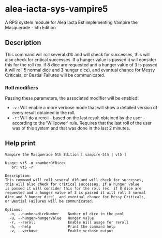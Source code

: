 # alea-iacta-sys-vampire5
A RPG system module for Alea Iacta Est implementing Vampire the Masquerade - 5th Edition

## Description
This command will roll several d10 and will check for successes, this will also check for critical successes. If a hunger value is passed it will consider this for the roll (ex. if 8 dice are requested and a hunger value of 3 is passed it will roll 5 normal dice and 3 hunger dice), and eventual chance for Messy Criticals, or Bestial Failures will be communicated.

### Roll modifiers
Passing these parameters, the associated modifier will be enabled:

* `-v` : Will enable a more verbose mode that will show a detailed version of every result obtained in the roll.
* `-r` : Will do a reroll - based on the last result obtained by the user - according to the 'Willpower' rule. Requires that the last roll of the user was of this system and that was done in the last 2 minutes.

## Help print
```
Vampire the Masquerade 5th Edition [ vampire-5th | vt5 ]

Usage: vt5 -n <numberOfDice>
   or: vt5 -r

Description:
This command will roll several d10 and will check for successes,
this will also check for critical successes. If a hunger value
is passed it will consider this for the roll (ex. if 8 dice are
requested and a hunger value of 3 is passed it will roll 5 normal
dice and 3 hunger dice), and eventual chance for Messy Criticals,
or Bestial Failures will be communicated.

Options:
  -n, --number=diceNumber    Number of dice in the pool
  -u, --hunger=hungerValue   Hunger value
  -r, --reroll               Enable Will usage for reroll
  -h, --help                 Print the command help
  -v, --verbose              Enable verbose output
```
